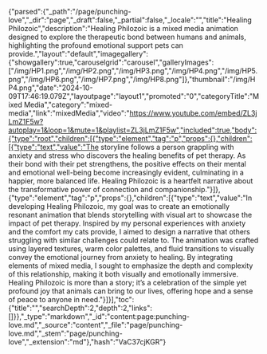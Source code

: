 {"parsed":{"_path":"/page/punching-love","_dir":"page","_draft":false,"_partial":false,"_locale":"","title":"Healing Philozoic","description":"Healing Philozoic is a mixed media animation designed to explore the therapeutic bond between humans and animals, highlighting the profound emotional support pets can provide.","layout":"default","imagegallery":{"showgallery":true,"carouselgrid":"carousel","galleryImages":["/img/HP1.png","/img/HP2.png","/img/HP3.png","/img/HP4.png","/img/HP5.png","/img/HP6.png","/img/HP7.png","/img/HP8.png"]},"thumbnail":"/img/HP4.png","date":"2024-10-09T17:46:19.079Z","layoutpage":"layout1","promoted":"0","categoryTitle":"Mixed Media","category":"mixed-media","link":"mixedMedia","video":"https://www.youtube.com/embed/ZL3jLmZ1F5w?autoplay=1&loop=1&mute=1&playlist=ZL3jLmZ1F5w","included":true,"body":{"type":"root","children":[{"type":"element","tag":"p","props":{},"children":[{"type":"text","value":"The storyline follows a person grappling with anxiety and stress who discovers the healing benefits of pet therapy. As their bond with their pet strengthens, the positive effects on their mental and emotional well-being become increasingly evident, culminating in a happier, more balanced life. Healing Philozoic is a heartfelt narrative about the transformative power of connection and companionship."}]},{"type":"element","tag":"p","props":{},"children":[{"type":"text","value":"In developing Healing Philozoic, my goal was to create an emotionally resonant animation that blends storytelling with visual art to showcase the impact of pet therapy. Inspired by my personal experiences with anxiety and the comfort my cats provide, I aimed to design a narrative that others struggling with similar challenges could relate to. The animation was crafted using layered textures, warm color palettes, and fluid transitions to visually convey the emotional journey from anxiety to healing. By integrating elements of mixed media, I sought to emphasize the depth and complexity of this relationship, making it both visually and emotionally immersive. Healing Philozoic is more than a story; it’s a celebration of the simple yet profound joy that animals can bring to our lives, offering hope and a sense of peace to anyone in need."}]}],"toc":{"title":"","searchDepth":2,"depth":2,"links":[]}},"_type":"markdown","_id":"content:page:punching-love.md","_source":"content","_file":"page/punching-love.md","_stem":"page/punching-love","_extension":"md"},"hash":"VaC37cjKGR"}